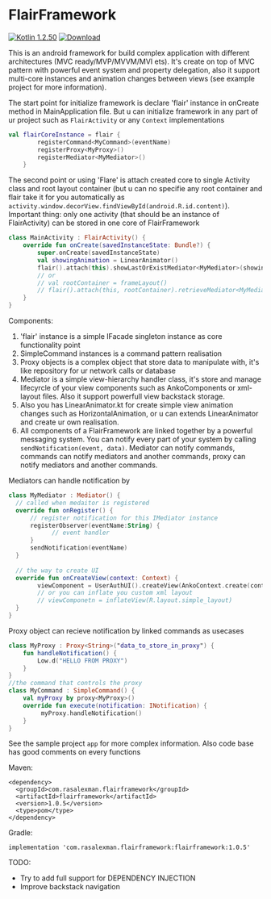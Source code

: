 # FlairFramework

[ ![Kotlin 1.2.50](https://img.shields.io/badge/Kotlin-1.2.50-blue.svg)](http://kotlinlang.org) [ ![Download](https://api.bintray.com/packages/sphc/FlairFramework/flair-framework/images/download.svg) ](https://bintray.com/sphc/FlairFramework/flair-framework/_latestVersion)

This is an android framework for build complex application with different architectures (MVC ready/MVP/MVVM/MVI ets). It's create on top of MVC pattern with powerful event system and property delegation, also it support multi-core instances and animation changes between views (see example project for more information). 

The start point for initialize framework is declare 'flair' instance in onCreate method in MainApplication file. But u can initialize framework in any part of ur project such as `FlairActivity` or any `Context` implementations
```kotlin
val flairCoreInstance = flair {
        registerCommand<MyCommand>(eventName)
        registerProxy<MyProxy>()
        registerMediator<MyMediator>()
    }
```
The second point or using 'Flare' is attach created core to single Activity class and root layout container (but u can no specifie any root container and flair take it for you automatically as `activity.window.decorView.findViewById(android.R.id.content)`). Important thing: only one activity (that should be an instance of FlairActivity) can be stored in one core of FlairFramework
```kotlin
class MainActivity : FlairActivity() {
    override fun onCreate(savedInstanceState: Bundle?) {
        super.onCreate(savedInstanceState)
        val showingAnimation = LinearAnimator()
        flair().attach(this).showLastOrExistMediator<MyMediator>(showingAnimation)
        // or 
        // val rootContainer = frameLayout()
        // flair().attach(this, rootContainer).retrieveMediator<MyMediator>().show()
    }
}
```

Components:
1) 'flair' instance is a simple IFacade singleton instance as core functionality point
2) SimpleCommand instances is a command pattern realisation
3) Proxy objects is a complex object that store data to manipulate with, it's like repository for ur network calls or database
4) Mediator is a simple view-hierarchy handler class, it's store and manage lifecyrcle of your view components such as AnkoComponents or xml-layout files. Also it support powerfull view backstack storage.
5) Also you has LinearAnimator.kt for create simple view animation changes such as HorizontalAnimation, or u can extends LinearAnimator and create ur own realisation. 
6) All components of a FlairFramework are linked together by a powerful messaging system. You can notify every part of your system by calling `sendNotification(event, data)`. Mediator can notify commands, commands can notify mediators and another commands, proxy can notify mediators and another commands. 

Mediators can handle notification by
```kotlin
class MyMediator : Mediator() {
  // called when medaitor is registered
  override fun onRegister() {
      // register notification for this IMediator instance
      registerObserver(eventName:String) {
            // event handler
      }
      sendNotification(eventName)
  }
  
  // the way to create UI
  override fun onCreateView(context: Context) {
        viewComponent = UserAuthUI().createView(AnkoContext.create(context, this))
        // or you can inflate you custom xml layout
        // viewComponetn = inflateView(R.layout.simple_layout)
  }
}
```

Proxy object can recieve notification by linked commands as usecases
```kotlin
class MyProxy : Proxy<String>("data_to_store_in_proxy") {
    fun handleNotification() {
        Low.d("HELLO FROM PROXY")
    }
}
//the command that controls the proxy
class MyCommand : SimpleCommand() {
    val myProxy by proxy<MyProxy>()
    override fun execute(notification: INotification) {
         myProxy.handleNotification()     
    }
}
```

See the sample project `app` for more complex information. Also code base has good comments on every functions

Maven:
```
<dependency>
  <groupId>com.rasalexman.flairframework</groupId>
  <artifactId>flairframework</artifactId>
  <version>1.0.5</version>
  <type>pom</type>
</dependency>
```

Gradle:
```
implementation 'com.rasalexman.flairframework:flairframework:1.0.5'
```


TODO:
+ Try to add full support for DEPENDENCY INJECTION
+ Improve backstack navigation
